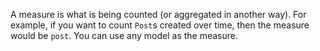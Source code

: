A measure is what is being counted (or aggregated in another way). For example, if you want to count `Post`s created over time, then the measure would be `post`. You can use any model as the measure.
